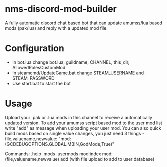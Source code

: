 # nms-discord-mod-builder
A fully automatic discord chat based bot that can update amumss/lua based mods (pak/lua) and reply with a updated mod file.

# Configuration

- In bot.lua change bot.lua, guildname, CHANNEL, this_dir, AllowedRolesCustomMod
- In steamcmd/UpdateGame.bat change STEAM_USERNAME and STEAM_PASSWORD 
- Use start.bat to start the bot

# Usage

Upload your .pak or .lua mods in this channel to receive a automatically updated version.
To add your amumss script based mod to the user mod list write "add" as message when uploading your user mod.
You can also quick build mods based on single value changes, you just need 3 things - file,valuename,newvalue: "mod:(GCDEBUGOPTIONS.GLOBAL.MBIN,GodMode,True)"

Commands:
.help
.mods
.usermods
mod:index
mod:(file,valuename,newvalue)
add (with file upload to add to user database)
